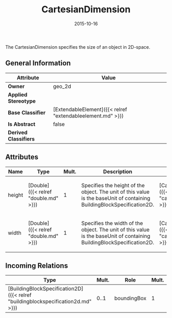 ﻿---
title: CartesianDimension
toc: false
type: specs
date: "2015-10-16"
draft: false
specification: VEC
version: 1.1.2
documentType: "Recommendation"
elementType: Class
classes:
  - CartesianDimension
menu_name: vec-1.1.2
---
The CartesianDimension specifies the size of an object in 2D-space.

## General Information

| Attribute               | Value |
|-------------------------|-------|
| **Owner**               | geo_2d |
| **Applied Stereotype**  |   |
| **Base Classifier**     | [ExtendableElement]({{< relref "extendableelement.md" >}})<br/>  |
| **Is Abstract**         | false |
| **Derived Classifiers** |   |

## Attributes
|  Name  |  Type  |  Mult.  |  Description  |  Owning Classifier  |
|--------|--------|---------|---------------|--------------|
|height | [Double]({{< relref "double.md" >}}) | 1 | <p>Specifies the height of the object. The unit of this value is the baseUnit of containing BuildingBlockSpecification2D. </p> | [CartesianDimension]({{< relref "cartesiandimension.md" >}}) |
|width | [Double]({{< relref "double.md" >}}) | 1 | <p> Specifies the width of the object. The unit of this value is the baseUnit of containing BuildingBlockSpecification2D.      </p> | [CartesianDimension]({{< relref "cartesiandimension.md" >}}) |

##  Incoming Relations
|    Type  |   Mult.  |   Role    |   Mult.   |   Description  |
|----------|----------|-----------|-----------|----------------|
| [BuildingBlockSpecification2D]({{< relref "buildingblockspecification2d.md" >}}) | 0..1 | boundingBox | 1 | Specifies the size of the area described by the BuildingBlockSpecification2D in Cartesian dimensions. |
